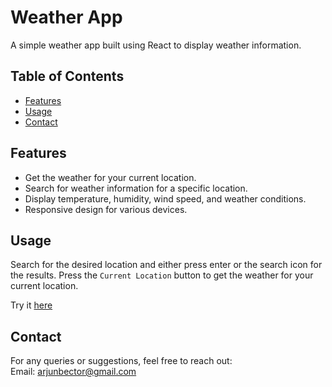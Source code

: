# Weather App

A simple weather app built using React to display weather information.

## Table of Contents
- [Features](#features)
- [Usage](#usage)
- [Contact](#Contact)

## Features

- Get the weather for your current location.
- Search for weather information for a specific location.
- Display temperature, humidity, wind speed, and weather conditions.
- Responsive design for various devices.

## Usage
Search for the desired location and either press enter or the search icon for the results. Press the <code>Current Location</code> button to get the weather for your current location.

Try it <a href= "https://arjun-weather-app.netlify.app/">here<a/>

## Contact
For any queries or suggestions, feel free to reach out:\
Email: arjunbector@gmail.com